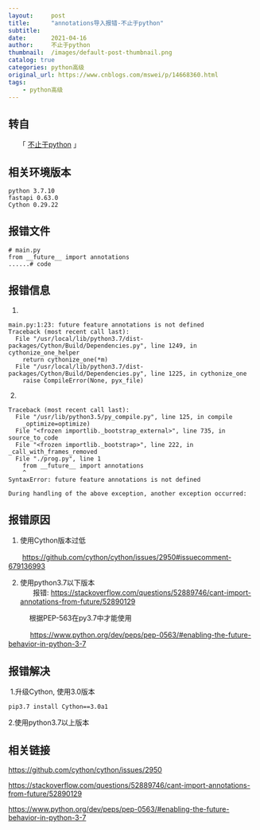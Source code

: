 ```yaml
---
layout:     post
title:      "annotations导入报错-不止于python"
subtitle:   
date:       2021-04-16
author:     不止于python
thumbnail:  /images/default-post-thumbnail.png
catalog: true
categories: python高级
original_url: https://www.cnblogs.com/mswei/p/14668360.html
tags:
    - python高级
---
```


## 转自

　　「 [不止于python](https://mp.weixin.qq.com/s/4iYHhkp_KQex3t93IKNaOw) 」

## 相关环境版本

```
python 3.7.10
fastapi 0.63.0
Cython 0.29.22
```

## 报错文件

```
# main.py
from __future__ import annotations
......# code
```

## 报错信息

1.

```
main.py:1:23: future feature annotations is not defined
Traceback (most recent call last):
  File "/usr/local/lib/python3.7/dist-packages/Cython/Build/Dependencies.py", line 1249, in cythonize_one_helper
    return cythonize_one(*m)
  File "/usr/local/lib/python3.7/dist-packages/Cython/Build/Dependencies.py", line 1225, in cythonize_one
    raise CompileError(None, pyx_file) 
```

 2.

```
Traceback (most recent call last):
  File "/usr/lib/python3.5/py_compile.py", line 125, in compile
    _optimize=optimize)
  File "<frozen importlib._bootstrap_external>", line 735, in source_to_code
  File "<frozen importlib._bootstrap>", line 222, in _call_with_frames_removed
  File "./prog.py", line 1
    from __future__ import annotations
    ^
SyntaxError: future feature annotations is not defined

During handling of the above exception, another exception occurred:  

```

## 报错原因

1. 使用Cython版本过低

　　https://github.com/cython/cython/issues/2950#issuecomment-679136993

2. 使用python3.7以下版本  
   　报错: https://stackoverflow.com/questions/52889746/cant-import-annotations-from-future/52890129

　　　根据PEP-563在py3.7中才能使用

    　　https://www.python.org/dev/peps/pep-0563/#enabling-the-future-behavior-in-python-3-7

## 报错解决

 1.升级Cython, 使用3.0版本

```
pip3.7 install Cython==3.0a1
```

2.使用python3.7以上版本

## 相关链接

https://github.com/cython/cython/issues/2950

https://stackoverflow.com/questions/52889746/cant-import-annotations-from-future/52890129

https://www.python.org/dev/peps/pep-0563/#enabling-the-future-behavior-in-python-3-7